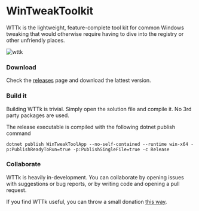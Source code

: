 # WinTweakToolkit

WTTk is the lightweight, feature-complete tool kit for common Windows tweaking that would otherwise require having to dive into the registry or other unfriendly places.

![wttk](https://user-images.githubusercontent.com/22557859/199160966-89841203-8864-407a-bf85-ff073cff33a4.png)

### Download

Check the [releases](https://github.com/markski1/WinTweakTool/releases) page and download the lattest version.

### Build it

Building WTTk is trivial. Simply open the solution file and compile it. No 3rd party packages are used.

The release executable is compiled with the following dotnet publish command
```
dotnet publish WinTweakToolApp --no-self-contained --runtime win-x64 -p:PublishReadyToRun=true -p:PublishSingleFile=true -c Release
```

### Collaborate

WTTk is heavily in-development. You can collaborate by opening issues with suggestions or bug reports, or by writing code and opening a pull request.

If you find WTTk useful, you can throw a small donation [this way](https://markski.ar/donate).
